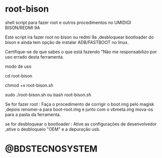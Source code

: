 # root-bison
shell script para fazer root  e outros procedimentos no UMIDIGI BISON/REDMI 9A

Este script ira fazer root no bison ou redmi 9a ,desbloquear bootloader do bison e ainda tem opção de instalar ADB/FASTBOOT no linux.

Certifique-se de que sabes o que está fazendo "Não me responsabilizo por uso errado desta ferramenta.

modo de uso

cd root-bison

chmod +x root-bison.sh

sudo ./root-bison.sh ou bash root-bison.sh



Se for fazer root : Faça o procedimento de corrigir o boot.img pelo magisk ,depois renomei-a para boot-root.img e junto com o vbmeta.img mova-os para a pasta da ferramenta.

se for desbloquear o bootloader : Ative as configurações de desenvolvedor ,ative o desbloqueio "OEM" e a depuração usb.

# @BDSTECNOSYSTEM
